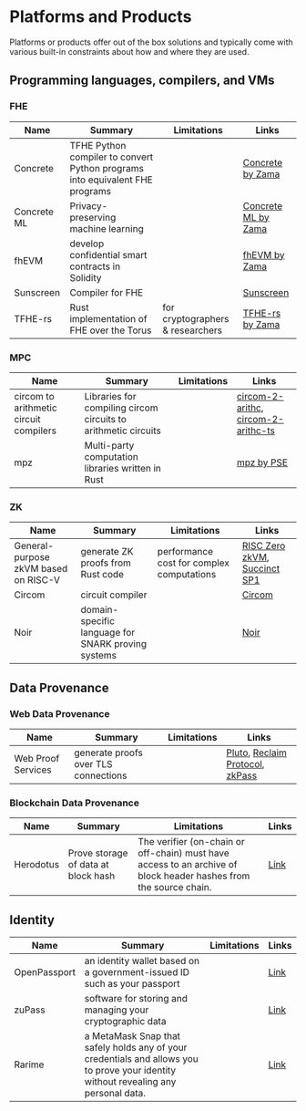 # Platforms and Products

Platforms or products offer out of the box solutions and typically come with various built-in constraints about how and where they are used.

## Programming languages, compilers, and VMs

### FHE
| Name | Summary | Limitations | Links |
| ---- | ------- | ----------- | ----- |
| Concrete  | TFHE Python compiler to convert Python programs into equivalent FHE programs | | [Concrete by Zama](https://docs.zama.ai/concrete) |
| Concrete ML  | Privacy-preserving machine learning | | [Concrete ML by Zama](https://docs.zama.ai/concrete-ml) |
| fhEVM  | develop confidential smart contracts in Solidity | | [fhEVM by Zama](https://docs.zama.ai/fhevm) |
| Sunscreen  | Compiler for FHE | | [Sunscreen](https://github.com/Sunscreen-tech/Sunscreen) |
| TFHE-rs  | Rust implementation of FHE over the Torus | for cryptographers & researchers | [TFHE-rs by Zama](https://docs.zama.ai/tfhe-rs) |

### MPC

| Name | Summary | Limitations | Links |
| ---- | ------- | ----------- | ----- |
| circom to arithmetic circuit compilers  | Libraries for compiling circom circuits to arithmetic circuits | | [circom-2-arithc](https://github.com/namnc/circom-2-arithc), [circom-2-arithc-ts](https://github.com/voltrevo/circom-2-arithc-ts) |
| mpz  | Multi-party computation libraries written in Rust | | [mpz by PSE](https://github.com/privacy-scaling-explorations/mpz) |

### ZK
| Name | Summary | Limitations | Links |
| ---- | ------- | ----------- | ----- |
| General-purpose zkVM based on RISC-V | generate ZK proofs from Rust code | performance cost for complex computations | [RISC Zero zkVM](https://dev.risczero.com/api), [Succinct SP1](https://docs.succinct.xyz/) |
| Circom | circuit compiler | | [Circom](https://docs.circom.io/) |
| Noir | domain-specific language for SNARK proving systems | | [Noir](https://noir-lang.org/) |



## Data Provenance

### Web Data Provenance
| Name | Summary | Limitations | Links |
| ---- | ------- | ----------- | ----- |
| Web Proof Services | generate proofs over TLS connections | | [Pluto](https://pluto.xyz/), [Reclaim Protocol](https://www.reclaimprotocol.org/), [zkPass](https://www.zkpass.org/) |

### Blockchain Data Provenance
| Name | Summary | Limitations | Links |
| ---- | ------- | ----------- | ----- |
| Herodotus | Prove storage of data at block hash | The verifier (on-chain or off-chain) must have access to an archive of block header hashes from the source chain. | [Link](https://herodotus.dev/) |


## Identity
| Name | Summary | Limitations | Links |
| ---- | ------- | ----------- | ----- |
| OpenPassport | an identity wallet based on a government-issued ID such as your passport | | [Link](https://github.com/zk-passport/proof-of-passport) |
| zuPass | software for storing and managing your cryptographic data | | [Link](https://github.com/proofcarryingdata/zupass) |
| Rarime | a MetaMask Snap that safely holds any of your credentials and allows you to prove your identity without revealing any personal data. | | [Link](https://github.com/rarimo/rarime) |